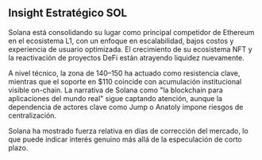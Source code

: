 ## Insight Estratégico SOL

Solana está consolidando su lugar como principal competidor de Ethereum en el ecosistema L1, con un enfoque en escalabilidad, bajos costos y experiencia de usuario optimizada. El crecimiento de su ecosistema NFT y la reactivación de proyectos DeFi están atrayendo liquidez nuevamente.

A nivel técnico, la zona de $140–$150 ha actuado como resistencia clave, mientras que el soporte en $110 coincide con acumulación institucional visible on-chain. La narrativa de Solana como "la blockchain para aplicaciones del mundo real" sigue captando atención, aunque la dependencia de actores clave como Jump o Anatoly impone riesgos de centralización.

Solana ha mostrado fuerza relativa en días de corrección del mercado, lo que puede indicar interés genuino más allá de la especulación de corto plazo.
